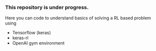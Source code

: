 ### This repository is under progress.

Here you can code to understand basics of solving a RL based problem using
- Tensorflow (keras)
- keras-rl
- OpenAI gym environment
